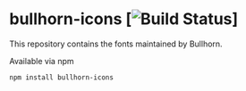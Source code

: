 # bullhorn-icons [![Build Status](https://travis-ci.org/bullhorn/bullhorn-icons.svg?branch=master)]

This repository contains the fonts maintained by Bullhorn.

Available via npm
```
npm install bullhorn-icons
```

